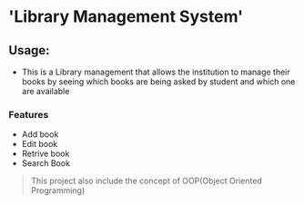 # 'Library Management System'

## Usage:
- This is a Library management that allows the institution to manage their books by seeing which books are being asked by student and which one are available 

### Features 
- Add book
- Edit book
- Retrive book
- Search Book

>This project also include the concept of OOP(Object Oriented Programming)
